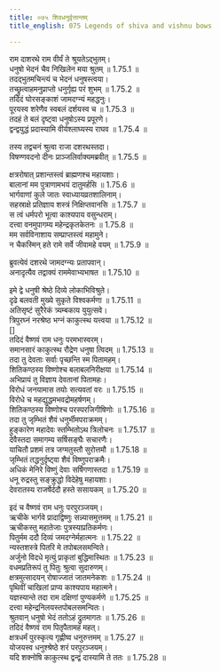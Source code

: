 ```yaml
---
title: ०७५ शिवधनुर्वृत्तान्तम्
title_english: 075 Legends of shiva and vishnu bows

---
```



राम दाशरथे राम वीर्यं ते श्रूयतेऽद्भुतम्।  
धनुषो भेदनं चैव निखिलेन मया श्रुतम् ॥ 1.75.1 ॥   
तदद्भुतमचिन्त्यं च भेदनं धनुषस्त्वया।  
तच्छ्रुत्वाहमनुप्राप्तो धनुर्गृह्य परं शुभम् ॥ 1.75.2 ॥   
तदिदं घोरसङ्काशं जामदग्न्यं महद्धनुः।  
पूरयस्व शरेणैव स्वबलं दर्शयस्व च ॥ 1.75.3 ॥   
तदहं ते बलं दृष्ट्वा धनुषोऽस्य प्रपूरणे।  
द्वन्द्वयुद्धं प्रदास्यामि वीर्यश्लाघ्यस्य राघव ॥ 1.75.4 ॥   

तस्य तद्वचनं श्रुत्वा राजा दशरथस्तदा।  
विषण्णवदनो दीनः प्राञ्जलिर्वाक्यमब्रवीत् ॥ 1.75.5 ॥   

क्षत्ररोषात् प्रशान्तस्त्वं ब्राह्मणश्च महायशाः।  
बालानां मम पुत्राणामभयं दातुमर्हसि ॥ 1.75.6 ॥   
भार्गवाणां कुले जातः स्वाध्यायव्रतशालिनाम्।  
सहस्राक्षे प्रतिज्ञाय शस्त्रं निक्षिप्तवानसि ॥ 1.75.7 ॥   
स त्वं धर्मपरो भूत्वा काश्यपाय वसुन्धराम्।  
दत्त्वा वनमुपागम्य महेन्द्रकृतकेतनः ॥ 1.75.8 ॥   
मम सर्वविनाशाय सम्प्राप्तस्त्वं महामुने।  
न चैकस्मिन् हते रामे सर्वे जीवामहे वयम् ॥ 1.75.9 ॥   

ब्रुवत्येवं दशरथे जामदग्न्यः प्रतापवान्।  
अनादृत्यैव तद्वाक्यं राममेवाभ्यभाषत ॥ 1.75.10 ॥   

इमे द्वे धनुषी श्रेष्ठे दिव्ये लोकाभिविश्रुते।  
दृढे बलवती मुख्ये सुकृते विश्वकर्मणा ॥ 1.75.11 ॥   
अतिसृष्टं सुरैरेकं त्र्यम्बकाय युयुत्सवे।  
त्रिपुरघ्नं नरश्रेष्ठ भग्नं काकुत्स्थ यत्त्वया ॥ 1.75.12 ॥   
[]  
तदिदं वैष्णवं राम धनुः परमभास्वरम्।  
समानसारं काकुत्स्थ रौद्रेण धनुषा त्विदम् ॥ 1.75.13 ॥   
तदा तु देवताः सर्वाः पृच्छन्ति स्म पितामहम्।  
शितिकण्ठस्य विष्णोश्च बलाबलनिरीक्षया ॥ 1.75.14 ॥   
अभिप्रायं तु विज्ञाय देवतानां पितामहः।  
विरोधं जनयामास तयोः सत्यवतां वरः ॥ 1.75.15 ॥   
विरोधे च महद्युद्धमभवद्रोमहर्षणम्।  
शितिकण्ठस्य विष्णोश्च परस्परजिगीषिणोः ॥ 1.75.16 ॥   
तदा तु जृम्भितं शैवं धनुर्भीमपराक्रमम्।  
हुङ्कारेण महादेवः स्तम्भितोऽथ त्रिलोचनः ॥ 1.75.17 ॥   
देवैस्तदा समागम्य सर्षिसङ्घैः सचारणैः।  
याचितौ प्रशमं तत्र जग्मतुस्तौ सुरोत्तमौ ॥ 1.75.18 ॥   
जृम्भितं तद्धनुर्दृष्ट्वा शैवं विष्णुपराक्रमैः।  
अधिकं मेनिरे विष्णुं देवाः सर्षिगणास्तदा ॥ 1.75.19 ॥   
धनू रुद्रस्तु सङ्क्रुद्धो विदेहेषु महायशाः।  
देवरातस्य राजर्षेर्ददौ हस्ते ससायकम् ॥ 1.75.20 ॥   

इदं च वैष्णवं राम धनुः परपुरञ्जयम्।  
ऋचीके भार्गवे प्रादाद्विष्णुः सन्न्यासमुत्तमम् ॥ 1.75.21 ॥   
ऋचीकस्तु महातेजाः पुत्रस्याप्रतिकर्मणः।  
पितुर्मम ददौ दिव्यं जमदग्नेर्महात्मनः ॥ 1.75.22 ॥   
न्यस्तशस्त्रे पितरि मे तपोबलसमन्विते।  
अर्जुनो विदधे मृत्युं प्राकृतां बुद्धिमास्थितः ॥ 1.75.23 ॥   
वधमप्रतिरूपं तु पितुः श्रुत्वा सुदारुणम्।  
क्षत्रमुत्सादयन् रोषाज्जातं जातमनेकशः ॥ 1.75.24 ॥   
पृथिवीं चाखिलां प्राप्य काश्यपाय महात्मने।  
यज्ञस्यान्ते तदा राम दक्षिणां पुण्यकर्मणे ॥ 1.75.25 ॥   
दत्त्वा महेन्द्रनिलयस्तपोबलसमन्वितः।  
श्रुतवान् धनुषो भेदं ततोऽहं द्रुतमागतः ॥ 1.75.26 ॥   
तदिदं वैष्णवं राम पितृपैतामहं महत्।  
क्षत्रधर्मं पुरस्कृत्य गृह्णीष्व धनुरुत्तमम् ॥ 1.75.27 ॥   
योजयस्व धनुश्श्रेष्ठे शरं परपुरञ्जयम्।  
यदि शक्नोषि काकुत्स्थ द्वन्द्वं दास्यामि ते ततः ॥ 1.75.28 ॥   